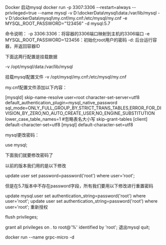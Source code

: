 Docker 启动mysql
docker run -p 3307:3306  --restart=always  --privileged=true --name mysql -v D:\dockerData\mysql\data:/var/lib/mysql -v D:\dockerData\mysql\my.cnf/my.cnf:/etc/mysql/my.cnf -e MYSQL_ROOT_PASSWORD="123456" -d mysql:5.7

命令说明：
-p 3306:3306：将容器的3306端口映射到主机的3306端口
-e MYSQL_ROOT_PASSWORD=123456：初始化root用户的密码
-d: 后台运行容器，并返回容器ID

下面这两行配置是挂载数据

-v /opt/mysql/data:/var/lib/mysql

挂载mysql配置文件
-v /opt/mysql/my.cnf:/etc/mysql/my.cnf

my.cnf配置文件添加以下内容：

[mysqld]
skip-name-resolve
user=root
character-set-server=utf8
default_authentication_plugin=mysql_native_password
sql_mode=ONLY_FULL_GROUP_BY,STRICT_TRANS_TABLES,ERROR_FOR_DIVISION_BY_ZERO,NO_AUTO_CREATE_USER,NO_ENGINE_SUBSTITUTION
lower_case_table_names=1 #忽略表名大小写
skip-grant-tables
[client]
default-character-set=utf8
[mysql]
default-character-set=utf8

mysql更改密码：

use mysql;

下面我们就要修改密码了

以前的版本我们用的是以下修改

update user set password=password('root') where user='root';

但是在5.7版本中不存在password字段，所有我们要用以下修改进行重置密码

update mysql.user set authentication_string=password('root') where user='root';
update user set authentication_string=password('root') where user='root';
重新授权

flush privileges;

grant all privileges on *.* to root@'%' identified by  'root';
退出mysql
quit;


docker run --name grpc-micro  -d 
